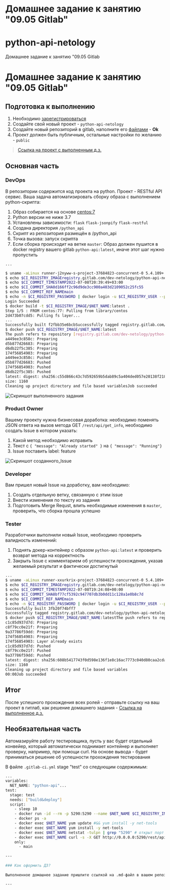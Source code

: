 # Домашнее задание к занятию "09.05 Gitlab"

# python-api-netology  
  
Домашнее задание к занятию "09.05 Gitlab  
  
# Домашнее задание к занятию "09.05 Gitlab"  
  
## Подготовка к выполнению  
  
1. Необходимо [зарегистрироваться](https://about.gitlab.com/free-trial/)  
2. Создайте свой новый проект - `python-api-netology`  
3. Создайте новый репозиторий в gitlab, наполните его [файлами](./repository) - **Ok**  
4. Проект должен быть публичным, остальные настройки по желанию - `public`  

> 
> [Ссылка на проект с выполненным д.з.](https://gitlab.com/dev-netology/python-api-netology/-/tree/main)  
>
## Основная часть  
  
### DevOps  
  
В репозитории содержится код проекта на python. Проект - RESTful API сервис. Ваша задача автоматизировать сборку образа с выполнением python-скрипта:  
1. Образ собирается на основе [centos:7](https://hub.docker.com/_/centos?tab=tags&page=1&ordering=last_updated)  
2. Python версии не ниже 3.7  
3. Установлены зависимости: `flask` `flask-jsonpify` `flask-restful`  
4. Создана директория `/python_api`  
5. Скрипт из репозитория размещён в /python_api  
6. Точка вызова: запуск скрипта  
7. Если сборка происходит на ветке `master`: Образ должен пушится в docker registry вашего gitlab `python-api:latest`, иначе этот шаг нужно пропустить  
  
```bash  
...  

$ uname -aLinux runner-j2nyww-s-project-37684823-concurrent-0 5.4.109+ #1 SMP Wed Jun 16 20:00:10 PDT 2021 x86_64 Linux$ echo $CI_REGISTRY_USERgitlab-ci-token  
$ echo $CI_REGISTRY_IMAGEregistry.gitlab.com/dev-netology/python-api-netology  
$ echo $CI_COMMIT_TIMESTAMP2022-07-08T20:39:49+03:00  
$ echo $CI_COMMIT_SHA0d166ff2c96d9de3cc900a403d2109052c25fc55  
$ echo $CI_COMMIT_REF_NAMEmain  
$ echo -n $CI_REGISTRY_PASSWORD | docker login -u $CI_REGISTRY_USER --password-stdin $CI_REGISTRYWARNING! Your password will be stored unencrypted in /root/.docker/config.json.Configure a credential helper to remove this warning. Seehttps://docs.docker.com/engine/reference/commandline/login/#credentials-store  
Login Succeeded
$ docker build -t $CI_REGISTRY_IMAGE/$NET_NAME:latest .
Step 1/5 : FROM centos:77: Pulling from library/centos
2d473b07cdd5: Pulling fs layer...  
...  
Successfully built f2fbb35e6bcbSuccessfully tagged registry.gitlab.com/dev-netology/python-api-netology/python-api:latest
$ docker push $CI_REGISTRY_IMAGE/$NET_NAME:latest
The push refers to repository [registry.gitlab.com/dev-netology/python-api-netology/python-api]
a449ee3c858c: Preparing
d5b877d26683: Preparing
d6db22f5c385: Preparing
174f56854903: Preparing
a449ee3c858c: Pushed
d5b877d26683: Pushed
174f56854903: Pushed
d6db22f5c385: Pushed
latest: digest: sha256:c55d866c43c7d592659b5dab89c5a404ded057e20138f218bc44af60d3ae7840 
size: 1160
Cleaning up project directory and file based variablesJob succeeded

```  
![Скриншот выполненного задания](assets/containerRigistry.png)  
  
### Product Owner  
  
Вашему проекту нужна бизнесовая доработка: необходимо поменять JSON ответа на вызов метода GET `/rest/api/get_info`, необходимо создать Issue в котором указать:  
1. Какой метод необходимо исправить  
2. Текст с `{ "message": "Already started" }` на `{ "message": "Running"}`  
3. Issue поставить label: feature  
  
![Скриншот созданного_Issue](assets/issue-01.png)  
  
### Developer  
  
Вам пришел новый Issue на доработку, вам необходимо:  
1. Создать отдельную ветку, связанную с этим issue  
2. Внести изменения по тексту из задания  
3. Подготовить Merge Requst, влить необходимые изменения в `master`, проверить, что сборка прошла успешно  
  
  
### Tester  
  
Разработчики выполнили новый Issue, необходимо проверить валидность изменений:  
1. Поднять докер-контейнер с образом `python-api:latest` и проверить возврат метода на корректность  
2. Закрыть Issue с комментарием об успешности прохождения, указав желаемый результат и фактически достигнутый  
  
```bash  
...  
$ uname -aLinux runner-xxurkrix-project-37684823-concurrent-0 5.4.109+ #1 SMP Wed Jun 16 20:00:10 PDT 2021 x86_64 Linux$ echo $CI_REGISTRY_USERgitlab-ci-token  
$ echo $CI_REGISTRY_IMAGEregistry.gitlab.com/dev-netology/python-api-netology  
$ echo $CI_COMMIT_TIMESTAMP2022-07-08T19:24:08+00:00  
$ echo $CI_COMMIT_SHA8bf77cf5392c947707db3b0dd11c128a1e0b8c7d  
$ echo $CI_COMMIT_REF_NAMEmain  
$ echo -n $CI_REGISTRY_PASSWORD | docker login -u $CI_REGISTRY_USER --password-stdin $CI_REGISTRY...  
Successfully built 3fb20f74bff7
Successfully tagged registry.gitlab.com/dev-netology/python-api-netology/python-api:latest
$ docker push $CI_REGISTRY_IMAGE/$NET_NAME:latestThe push refers to repository [registry.gitlab.com/dev-netology/python-api-netology/python-api]
c1c85d937d7d: Preparing
c8f79cc0e21f: Preparing
9a37786f59dd: Preparing
174f56854903: Preparing
174f56854903: Layer already exists
c1c85d937d7d: Pushed
c8f79cc0e21f: Pushed
9a37786f59dd: Pushed
latest: digest: sha256:608b5417743f0d598e136f1e8c16ac7773c040d80caa2cdaa4cf45ffba41c96a 
size: 1160
Cleaning up project directory and file based variables 
00:00Job succeeded

```  
  
## Итог  
  
После успешного прохождения всех ролей - отправьте ссылку на ваш проект в гитлаб, как решение домашнего задания  - [Ссылка на выполненное д.з.](https://gitlab.com/dev-netology/python-api-netology/-/tree/main) 
  
## Необязательная часть  
  
Автомазируйте работу тестировщика, пусть у вас будет отдельный конвейер, который автоматически поднимает контейнер и выполняет проверку, например, при помощи curl. На основе вывода - будет приниматься решение об успешности прохождения тестирования  
  
В файле `.gitlab-ci.yml` stage "test" со следующим содержимым:  
  
```bash  
...  
variables:  
  NET_NAME: "python-api"...  
test:  
  stage: test  
  needs: ["build&deploy"]  
  script:  
    - sleep 10    
	- docker run -id --rm -p 5290:5290 --name $NET_NAME $CI_REGISTRY_IMAGE/$NET_NAME:latest sleep 60 #--privileged    
	- docker ps -a    
	- docker exec $NET_NAME yum update #&& yum install -y net-tools    
	- docker exec $NET_NAME yum install -y net-tools    
	- docker exec $NET_NAME netstat -tulpn | grep "5290" # открыт порт 5290    
	- docker exec $NET_NAME curl -s -X GET http://0.0.0.0:5290/rest/api/get_info | grep "Running" # get_info возвращает RUNNING  
	only:  
      - main
  
---  
  
### Как оформить ДЗ?  
  
Выполненное домашнее задание пришлите ссылкой на .md-файл в вашем репозитории.  
  
---
